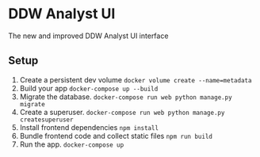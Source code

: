 # DDW Analyst UI
The new and improved DDW Analyst UI interface

## Setup
<!-- 1. Make your database `sudo su postgres -c 'psql -U postgres -d postgres -c '"'"'CREATE DATABASE ddw_metadata'"'"`
2. Make sure your psql database can accept connections outside of localhost e.g. /etc/postgresql/9.4/main/postgresql.conf: `listen_addresses = '*'`
3. Make sure your psql database accepts the Docker container e.g. /etc/postgresql/9.4/main/pg_hba.conf: `host ddw_metadata postgres 172.29.0.0/16 trust` -->
1. Create a persistent dev volume `docker volume create --name=metadata`
2. Build your app `docker-compose up --build`
3. Migrate the database. `docker-compose run web python manage.py migrate`
4. Create a superuser. `docker-compose run web python manage.py createsuperuser`
5. Install frontend dependencies `npm install`
6. Bundle frontend code and collect static files `npm run build`
7. Run the app. `docker-compose up`
